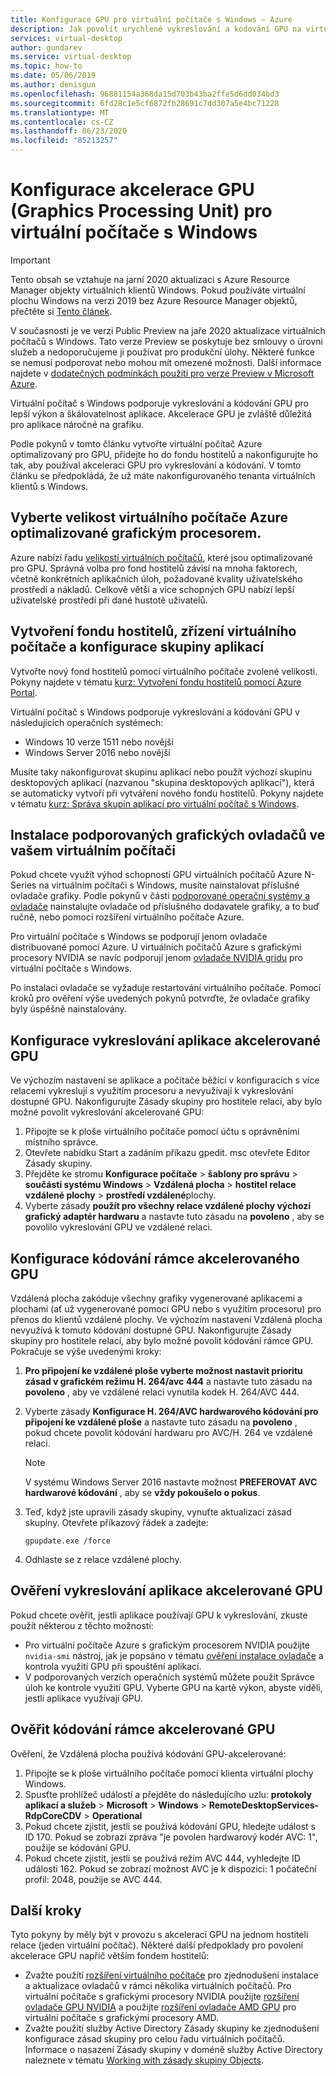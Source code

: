 ```yaml
---
title: Konfigurace GPU pro virtuální počítače s Windows – Azure
description: Jak povolit urychlené vykreslování a kódování GPU na virtuálním počítači s Windows
services: virtual-desktop
author: gundarev
ms.service: virtual-desktop
ms.topic: how-to
ms.date: 05/06/2019
ms.author: denisgun
ms.openlocfilehash: 96881154a368da15d703b43ba2ffe5d6dd034bd3
ms.sourcegitcommit: 6fd28c1e5cf6872fb28691c7dd307a5e4bc71228
ms.translationtype: MT
ms.contentlocale: cs-CZ
ms.lasthandoff: 06/23/2020
ms.locfileid: "85213257"
---
```

# <a name="configure-graphics-processing-unit-gpu-acceleration-for-windows-virtual-desktop"></a>Konfigurace akcelerace GPU (Graphics Processing Unit) pro virtuální počítače s Windows

>[!IMPORTANT]
>Tento obsah se vztahuje na jarní 2020 aktualizaci s Azure Resource Manager objekty virtuálních klientů Windows. Pokud používáte virtuální plochu Windows na verzi 2019 bez Azure Resource Manager objektů, přečtěte si [Tento článek](./virtual-desktop-fall-2019/configure-vm-gpu-2019.md).
>
> V současnosti je ve verzi Public Preview na jaře 2020 aktualizace virtuálních počítačů s Windows. Tato verze Preview se poskytuje bez smlouvy o úrovni služeb a nedoporučujeme ji používat pro produkční úlohy. Některé funkce se nemusí podporovat nebo mohou mít omezené možnosti.
> Další informace najdete v [dodatečných podmínkách použití pro verze Preview v Microsoft Azure](https://azure.microsoft.com/support/legal/preview-supplemental-terms/).

Virtuální počítač s Windows podporuje vykreslování a kódování GPU pro lepší výkon a škálovatelnost aplikace. Akcelerace GPU je zvláště důležitá pro aplikace náročné na grafiku.

Podle pokynů v tomto článku vytvořte virtuální počítač Azure optimalizovaný pro GPU, přidejte ho do fondu hostitelů a nakonfigurujte ho tak, aby používal akceleraci GPU pro vykreslování a kódování. V tomto článku se předpokládá, že už máte nakonfigurovaného tenanta virtuálních klientů s Windows.

## <a name="select-a-gpu-optimized-azure-virtual-machine-size"></a>Vyberte velikost virtuálního počítače Azure optimalizované grafickým procesorem.

Azure nabízí řadu [velikostí virtuálních počítačů](/azure/virtual-machines/windows/sizes-gpu), které jsou optimalizované pro GPU. Správná volba pro fond hostitelů závisí na mnoha faktorech, včetně konkrétních aplikačních úloh, požadované kvality uživatelského prostředí a nákladů. Celkově větší a více schopných GPU nabízí lepší uživatelské prostředí při dané hustotě uživatelů.

## <a name="create-a-host-pool-provision-your-virtual-machine-and-configure-an-app-group"></a>Vytvoření fondu hostitelů, zřízení virtuálního počítače a konfigurace skupiny aplikací

Vytvořte nový fond hostitelů pomocí virtuálního počítače zvolené velikosti. Pokyny najdete v tématu [kurz: Vytvoření fondu hostitelů pomocí Azure Portal](/azure/virtual-desktop/create-host-pools-azure-marketplace).

Virtuální počítač s Windows podporuje vykreslování a kódování GPU v následujících operačních systémech:

* Windows 10 verze 1511 nebo novější
* Windows Server 2016 nebo novější

Musíte taky nakonfigurovat skupinu aplikací nebo použít výchozí skupinu desktopových aplikací (nazvanou "skupina desktopových aplikací"), která se automaticky vytvoří při vytváření nového fondu hostitelů. Pokyny najdete v tématu [kurz: Správa skupin aplikací pro virtuální počítač s Windows](/azure/virtual-desktop/manage-app-groups).

## <a name="install-supported-graphics-drivers-in-your-virtual-machine"></a>Instalace podporovaných grafických ovladačů ve vašem virtuálním počítači

Pokud chcete využít výhod schopností GPU virtuálních počítačů Azure N-Series na virtuálním počítači s Windows, musíte nainstalovat příslušné ovladače grafiky. Podle pokynů v části [podporované operační systémy a ovladače](/azure/virtual-machines/windows/sizes-gpu#supported-operating-systems-and-drivers) nainstalujte ovladače od příslušného dodavatele grafiky, a to buď ručně, nebo pomocí rozšíření virtuálního počítače Azure.

Pro virtuální počítače s Windows se podporují jenom ovladače distribuované pomocí Azure. U virtuálních počítačů Azure s grafickými procesory NVIDIA se navíc podporují jenom [ovladače NVIDIA gridu](/azure/virtual-machines/windows/n-series-driver-setup#nvidia-grid-drivers) pro virtuální počítače s Windows.

Po instalaci ovladače se vyžaduje restartování virtuálního počítače. Pomocí kroků pro ověření výše uvedených pokynů potvrďte, že ovladače grafiky byly úspěšně nainstalovány.

## <a name="configure-gpu-accelerated-app-rendering"></a>Konfigurace vykreslování aplikace akcelerované GPU

Ve výchozím nastavení se aplikace a počítače běžící v konfiguracích s více relacemi vykreslují s využitím procesoru a nevyužívají k vykreslování dostupné GPU. Nakonfigurujte Zásady skupiny pro hostitele relací, aby bylo možné povolit vykreslování akcelerované GPU:

1. Připojte se k ploše virtuálního počítače pomocí účtu s oprávněními místního správce.
2. Otevřete nabídku Start a zadáním příkazu gpedit. msc otevřete Editor Zásady skupiny.
3. Přejděte ke stromu **Konfigurace počítače**  >  **šablony pro správu**  >  **součásti systému Windows**  >  **Vzdálená plocha**  >  **hostitel relace vzdálené plochy**  >  **prostředí vzdálené**plochy.
4. Vyberte zásady **použít pro všechny relace vzdálené plochy výchozí grafický adaptér hardwaru** a nastavte tuto zásadu na **povoleno** , aby se povolilo vykreslování GPU ve vzdálené relaci.

## <a name="configure-gpu-accelerated-frame-encoding"></a>Konfigurace kódování rámce akcelerovaného GPU

Vzdálená plocha zakóduje všechny grafiky vygenerované aplikacemi a plochami (ať už vygenerované pomocí GPU nebo s využitím procesoru) pro přenos do klientů vzdálené plochy. Ve výchozím nastavení Vzdálená plocha nevyužívá k tomuto kódování dostupné GPU. Nakonfigurujte Zásady skupiny pro hostitele relací, aby bylo možné povolit kódování rámce GPU. Pokračuje se výše uvedenými kroky:

1. **Pro připojení ke vzdálené ploše vyberte možnost nastavit prioritu zásad v grafickém režimu H. 264/avc 444** a nastavte tuto zásadu na **povoleno** , aby ve vzdálené relaci vynutila kodek H. 264/AVC 444.
2. Vyberte zásady **Konfigurace H. 264/AVC hardwarového kódování pro připojení ke vzdálené ploše** a nastavte tuto zásadu na **povoleno** , pokud chcete povolit kódování hardwaru pro AVC/H. 264 ve vzdálené relaci.

    >[!NOTE]
    >V systému Windows Server 2016 nastavte možnost **PREFEROVAT AVC hardwarové kódování** , aby se **vždy pokoušelo o pokus**.

3. Teď, když jste upravili zásady skupiny, vynuťte aktualizaci zásad skupiny. Otevřete příkazový řádek a zadejte:

    ```batch
    gpupdate.exe /force
    ```

4. Odhlaste se z relace vzdálené plochy.

## <a name="verify-gpu-accelerated-app-rendering"></a>Ověření vykreslování aplikace akcelerované GPU

Pokud chcete ověřit, jestli aplikace používají GPU k vykreslování, zkuste použít některou z těchto možností:

* Pro virtuální počítače Azure s grafickým procesorem NVIDIA použijte `nvidia-smi` nástroj, jak je popsáno v tématu [ověření instalace ovladače](/azure/virtual-machines/windows/n-series-driver-setup#verify-driver-installation) a kontrola využití GPU při spouštění aplikací.
* V podporovaných verzích operačních systémů můžete použít Správce úloh ke kontrole využití GPU. Vyberte GPU na kartě výkon, abyste viděli, jestli aplikace využívají GPU.

## <a name="verify-gpu-accelerated-frame-encoding"></a>Ověřit kódování rámce akcelerované GPU

Ověření, že Vzdálená plocha používá kódování GPU-akcelerované:

1. Připojte se k ploše virtuálního počítače pomocí klienta virtuální plochy Windows.
2. Spusťte prohlížeč událostí a přejděte do následujícího uzlu: **protokoly aplikací a služeb**  >  **Microsoft**  >  **Windows**  >  **RemoteDesktopServices-RdpCoreCDV**  >  **Operational**
3. Pokud chcete zjistit, jestli se používá kódování GPU, hledejte událost s ID 170. Pokud se zobrazí zpráva "je povolen hardwarový kodér AVC: 1", použije se kódování GPU.
4. Pokud chcete zjistit, jestli se používá režim AVC 444, vyhledejte ID události 162. Pokud se zobrazí možnost AVC je k dispozici: 1 počáteční profil: 2048, použije se AVC 444.

## <a name="next-steps"></a>Další kroky

Tyto pokyny by měly být v provozu s akcelerací GPU na jednom hostiteli relace (jeden virtuální počítač). Některé další předpoklady pro povolení akcelerace GPU napříč větším fondem hostitelů:

* Zvažte použití [rozšíření virtuálního počítače](/azure/virtual-machines/extensions/overview) pro zjednodušení instalace a aktualizace ovladačů v rámci několika virtuálních počítačů. Pro virtuální počítače s grafickými procesory NVIDIA použijte [rozšíření ovladače GPU NVIDIA](/azure/virtual-machines/extensions/hpccompute-gpu-windows) a použijte [rozšíření ovladače AMD GPU](/azure/virtual-machines/extensions/hpccompute-amd-gpu-windows) pro virtuální počítače s grafickými procesory AMD.
* Zvažte použití služby Active Directory Zásady skupiny ke zjednodušení konfigurace zásad skupiny pro celou řadu virtuálních počítačů. Informace o nasazení Zásady skupiny v doméně služby Active Directory naleznete v tématu [Working with zásady skupiny Objects](https://go.microsoft.com/fwlink/p/?LinkId=620889).
